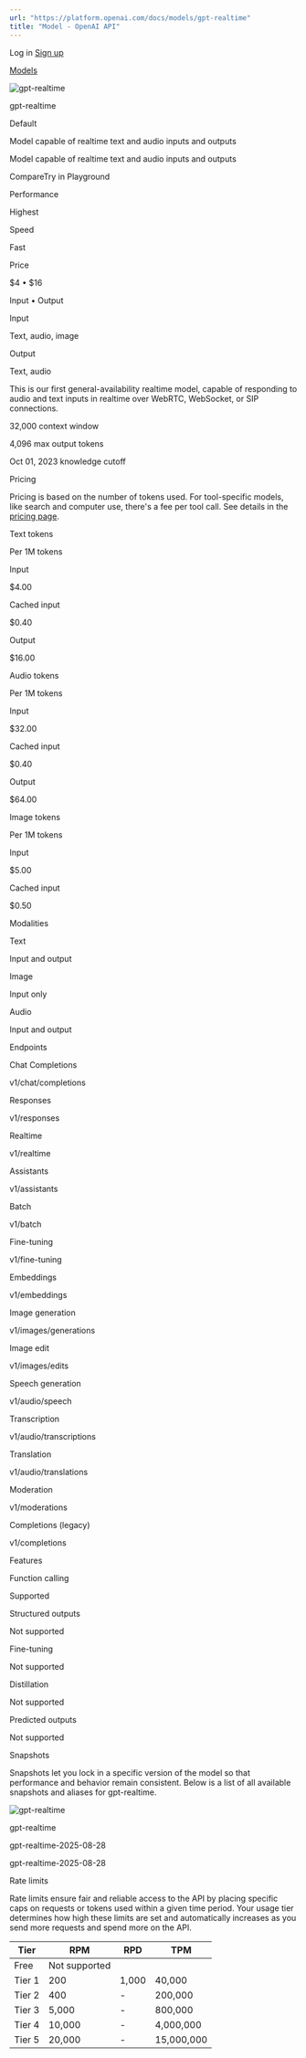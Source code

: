 ```yaml
---
url: "https://platform.openai.com/docs/models/gpt-realtime"
title: "Model - OpenAI API"
---
```


Log in [Sign up](https://platform.openai.com/signup)

[Models](https://platform.openai.com/docs/models)

![gpt-realtime](https://cdn.openai.com/API/docs/images/model-page/model-icons/gpt-realtime.png)

gpt-realtime

Default

Model capable of realtime text and audio inputs and outputs

Model capable of realtime text and audio inputs and outputs

CompareTry in Playground

Performance

Highest

Speed

Fast

Price

$4 • $16

Input • Output

Input

Text, audio, image

Output

Text, audio

This is our first general-availability realtime model, capable of responding to audio and text inputs in realtime over WebRTC, WebSocket, or SIP connections.

32,000 context window

4,096 max output tokens

Oct 01, 2023 knowledge cutoff

Pricing

Pricing is based on the number of tokens used. For tool-specific models, like search and computer use, there's a fee per tool call. See details in the [pricing page](https://platform.openai.com/docs/pricing).

Text tokens

Per 1M tokens

Input

$4.00

Cached input

$0.40

Output

$16.00

Audio tokens

Per 1M tokens

Input

$32.00

Cached input

$0.40

Output

$64.00

Image tokens

Per 1M tokens

Input

$5.00

Cached input

$0.50

Modalities

Text

Input and output

Image

Input only

Audio

Input and output

Endpoints

Chat Completions

v1/chat/completions

Responses

v1/responses

Realtime

v1/realtime

Assistants

v1/assistants

Batch

v1/batch

Fine-tuning

v1/fine-tuning

Embeddings

v1/embeddings

Image generation

v1/images/generations

Image edit

v1/images/edits

Speech generation

v1/audio/speech

Transcription

v1/audio/transcriptions

Translation

v1/audio/translations

Moderation

v1/moderations

Completions (legacy)

v1/completions

Features

Function calling

Supported

Structured outputs

Not supported

Fine-tuning

Not supported

Distillation

Not supported

Predicted outputs

Not supported

Snapshots

Snapshots let you lock in a specific version of the model so that performance and behavior remain consistent. Below is a list of all available snapshots and aliases for gpt-realtime.

![gpt-realtime](https://cdn.openai.com/API/docs/images/model-page/model-icons/gpt-realtime.png)

gpt-realtime

gpt-realtime-2025-08-28

gpt-realtime-2025-08-28

Rate limits

Rate limits ensure fair and reliable access to the API by placing specific caps on requests or tokens used within a given time period. Your usage tier determines how high these limits are set and automatically increases as you send more requests and spend more on the API.

| Tier | RPM | RPD | TPM |
| --- | --- | --- | --- |
| Free | Not supported |
| Tier 1 | 200 | 1,000 | 40,000 |
| Tier 2 | 400 | - | 200,000 |
| Tier 3 | 5,000 | - | 800,000 |
| Tier 4 | 10,000 | - | 4,000,000 |
| Tier 5 | 20,000 | - | 15,000,000 |